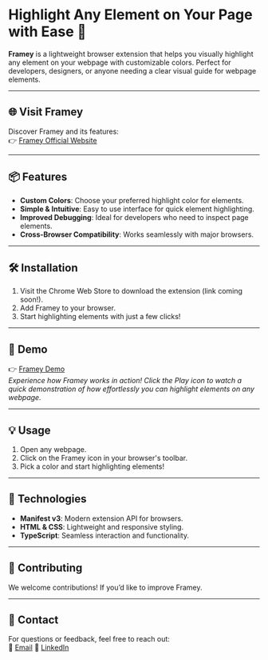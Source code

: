 # Highlight Any Element on Your Page with Ease 🎨

**Framey** is a lightweight browser extension that helps you visually highlight any element on your webpage with customizable colors. Perfect for developers, designers, or anyone needing a clear visual guide for webpage elements.

---

## 🌐 Visit Framey

Discover Framey and its features:  
👉 [Framey Official Website](https://framey.vercel.app/)

---

## 📦 Features

- **Custom Colors**: Choose your preferred highlight color for elements.
- **Simple & Intuitive**: Easy to use interface for quick element highlighting.
- **Improved Debugging**: Ideal for developers who need to inspect page elements.
- **Cross-Browser Compatibility**: Works seamlessly with major browsers.

---

## 🛠 Installation

1. Visit the Chrome Web Store to download the extension (link coming soon!).
2. Add Framey to your browser.
3. Start highlighting elements with just a few clicks!

---

## 📸 Demo

👉 [Framey Demo](https://framey.vercel.app/)  
*Experience how Framey works in action!
Click the Play icon to watch a quick demonstration of how effortlessly you can highlight elements on any webpage.*

---

## 💡 Usage

1. Open any webpage.
2. Click on the Framey icon in your browser's toolbar.
3. Pick a color and start highlighting elements!

---

## 🚀 Technologies

- **Manifest v3**: Modern extension API for browsers.
- **HTML & CSS**: Lightweight and responsive styling.
- **TypeScript**: Seamless interaction and functionality.

---

## 🤝 Contributing

We welcome contributions! If you’d like to improve Framey.

---

## 📧 Contact

For questions or feedback, feel free to reach out:  
📩 [Email](mailto:anas.frontdev@gmail.com)
📩 [LinkedIn](https://www.linkedin.com/in/anas-developer/)
